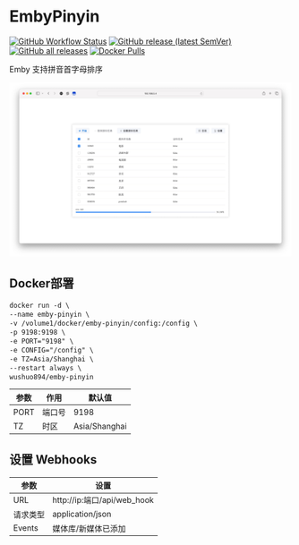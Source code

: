 # EmbyPinyin

[![GitHub Workflow Status](https://img.shields.io/github/actions/workflow/status/wushuo894/EmbyPinyin/maven.yml?branch=master)](https://github.com/wushuo894/EmbyPinyin/actions/workflows/maven.yml)
[![GitHub release (latest SemVer)](https://img.shields.io/github/v/release/wushuo894/EmbyPinyin?color=blue&label=download&sort=semver)](https://github.com/wushuo894/EmbyPinyin/releases/latest)
[![GitHub all releases](https://img.shields.io/github/downloads/wushuo894/EmbyPinyin/total?color=blue&label=github%20downloads)](https://github.com/wushuo894/EmbyPinyin/releases)
[![Docker Pulls](https://img.shields.io/docker/pulls/wushuo894/emby-pinyin)](https://hub.docker.com/r/wushuo894/emby-pinyin)

Emby 支持拼音首字母排序

![Xnip2024-09-25_13-29-32.jpg](https://raw.githubusercontent.com/wushuo894/EmbyPinyin/master/images/Xnip2024-09-25_13-29-32.jpg)

## Docker部署

    docker run -d \
    --name emby-pinyin \
    -v /volume1/docker/emby-pinyin/config:/config \
    -p 9198:9198 \
    -e PORT="9198" \
    -e CONFIG="/config" \
    -e TZ=Asia/Shanghai \
    --restart always \
    wushuo894/emby-pinyin

| 参数   | 作用  | 默认值           |
|------|-----|---------------|
| PORT | 端口号 | 9198          |
| TZ   | 时区  | Asia/Shanghai |

## 设置 Webhooks

| 参数     | 设置                        |
|--------|---------------------------|
| URL    | http://ip:端口/api/web_hook |
| 请求类型   | application/json          |
| Events | 媒体库/新媒体已添加                |

